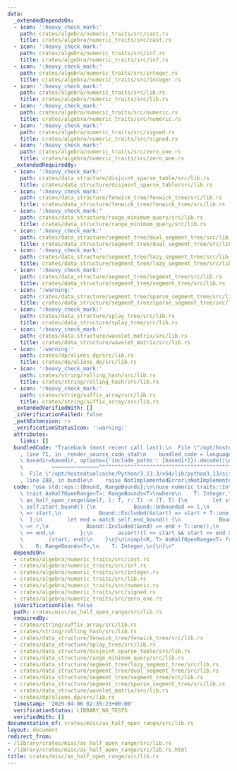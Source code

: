 ```yaml
---
data:
  _extendedDependsOn:
  - icon: ':heavy_check_mark:'
    path: crates/algebra/numeric_traits/src/cast.rs
    title: crates/algebra/numeric_traits/src/cast.rs
  - icon: ':heavy_check_mark:'
    path: crates/algebra/numeric_traits/src/inf.rs
    title: crates/algebra/numeric_traits/src/inf.rs
  - icon: ':heavy_check_mark:'
    path: crates/algebra/numeric_traits/src/integer.rs
    title: crates/algebra/numeric_traits/src/integer.rs
  - icon: ':heavy_check_mark:'
    path: crates/algebra/numeric_traits/src/lib.rs
    title: crates/algebra/numeric_traits/src/lib.rs
  - icon: ':heavy_check_mark:'
    path: crates/algebra/numeric_traits/src/numeric.rs
    title: crates/algebra/numeric_traits/src/numeric.rs
  - icon: ':heavy_check_mark:'
    path: crates/algebra/numeric_traits/src/signed.rs
    title: crates/algebra/numeric_traits/src/signed.rs
  - icon: ':heavy_check_mark:'
    path: crates/algebra/numeric_traits/src/zero_one.rs
    title: crates/algebra/numeric_traits/src/zero_one.rs
  _extendedRequiredBy:
  - icon: ':heavy_check_mark:'
    path: crates/data_structure/disjoint_sparse_table/src/lib.rs
    title: crates/data_structure/disjoint_sparse_table/src/lib.rs
  - icon: ':heavy_check_mark:'
    path: crates/data_structure/fenwick_tree/fenwick_tree/src/lib.rs
    title: crates/data_structure/fenwick_tree/fenwick_tree/src/lib.rs
  - icon: ':heavy_check_mark:'
    path: crates/data_structure/range_minimum_query/src/lib.rs
    title: crates/data_structure/range_minimum_query/src/lib.rs
  - icon: ':heavy_check_mark:'
    path: crates/data_structure/segment_tree/dual_segment_tree/src/lib.rs
    title: crates/data_structure/segment_tree/dual_segment_tree/src/lib.rs
  - icon: ':heavy_check_mark:'
    path: crates/data_structure/segment_tree/lazy_segment_tree/src/lib.rs
    title: crates/data_structure/segment_tree/lazy_segment_tree/src/lib.rs
  - icon: ':heavy_check_mark:'
    path: crates/data_structure/segment_tree/segment_tree/src/lib.rs
    title: crates/data_structure/segment_tree/segment_tree/src/lib.rs
  - icon: ':warning:'
    path: crates/data_structure/segment_tree/sparse_segment_tree/src/lib.rs
    title: crates/data_structure/segment_tree/sparse_segment_tree/src/lib.rs
  - icon: ':heavy_check_mark:'
    path: crates/data_structure/splay_tree/src/lib.rs
    title: crates/data_structure/splay_tree/src/lib.rs
  - icon: ':heavy_check_mark:'
    path: crates/data_structure/wavelet_matrix/src/lib.rs
    title: crates/data_structure/wavelet_matrix/src/lib.rs
  - icon: ':warning:'
    path: crates/dp/aliens_dp/src/lib.rs
    title: crates/dp/aliens_dp/src/lib.rs
  - icon: ':heavy_check_mark:'
    path: crates/string/rolling_hash/src/lib.rs
    title: crates/string/rolling_hash/src/lib.rs
  - icon: ':heavy_check_mark:'
    path: crates/string/suffix_array/src/lib.rs
    title: crates/string/suffix_array/src/lib.rs
  _extendedVerifiedWith: []
  _isVerificationFailed: false
  _pathExtension: rs
  _verificationStatusIcon: ':warning:'
  attributes:
    links: []
  bundledCode: "Traceback (most recent call last):\n  File \"/opt/hostedtoolcache/Python/3.13.3/x64/lib/python3.13/site-packages/onlinejudge_verify/documentation/build.py\"\
    , line 71, in _render_source_code_stat\n    bundled_code = language.bundle(stat.path,\
    \ basedir=basedir, options={'include_paths': [basedir]}).decode()\n          \
    \         ~~~~~~~~~~~~~~~^^^^^^^^^^^^^^^^^^^^^^^^^^^^^^^^^^^^^^^^^^^^^^^^^^^^^^^^^^^^^^^^^^\n\
    \  File \"/opt/hostedtoolcache/Python/3.13.3/x64/lib/python3.13/site-packages/onlinejudge_verify/languages/rust.py\"\
    , line 288, in bundle\n    raise NotImplementedError\nNotImplementedError\n"
  code: "use std::ops::{Bound, RangeBounds};\n\nuse numeric_traits::Integer;\n\npub\
    \ trait AsHalfOpenRange<T>: RangeBounds<T>\nwhere\n    T: Integer,\n{\n    fn\
    \ as_half_open_range(&self, l: T, r: T) -> (T, T) {\n        let start = match\
    \ self.start_bound() {\n            Bound::Unbounded => l,\n            Bound::Included(&start)\
    \ => start,\n            Bound::Excluded(&start) => start + T::one(),\n      \
    \  };\n        let end = match self.end_bound() {\n            Bound::Unbounded\
    \ => r,\n            Bound::Included(&end) => end + T::one(),\n            Bound::Excluded(&end)\
    \ => end,\n        };\n        assert!(l <= start && start <= end && end <= r);\n\
    \        (start, end)\n    }\n}\n\nimpl<R, T> AsHalfOpenRange<T> for R\nwhere\n\
    \    R: RangeBounds<T>,\n    T: Integer,\n{\n}\n"
  dependsOn:
  - crates/algebra/numeric_traits/src/cast.rs
  - crates/algebra/numeric_traits/src/inf.rs
  - crates/algebra/numeric_traits/src/integer.rs
  - crates/algebra/numeric_traits/src/lib.rs
  - crates/algebra/numeric_traits/src/numeric.rs
  - crates/algebra/numeric_traits/src/signed.rs
  - crates/algebra/numeric_traits/src/zero_one.rs
  isVerificationFile: false
  path: crates/misc/as_half_open_range/src/lib.rs
  requiredBy:
  - crates/string/suffix_array/src/lib.rs
  - crates/string/rolling_hash/src/lib.rs
  - crates/data_structure/fenwick_tree/fenwick_tree/src/lib.rs
  - crates/data_structure/splay_tree/src/lib.rs
  - crates/data_structure/disjoint_sparse_table/src/lib.rs
  - crates/data_structure/range_minimum_query/src/lib.rs
  - crates/data_structure/segment_tree/lazy_segment_tree/src/lib.rs
  - crates/data_structure/segment_tree/dual_segment_tree/src/lib.rs
  - crates/data_structure/segment_tree/segment_tree/src/lib.rs
  - crates/data_structure/segment_tree/sparse_segment_tree/src/lib.rs
  - crates/data_structure/wavelet_matrix/src/lib.rs
  - crates/dp/aliens_dp/src/lib.rs
  timestamp: '2025-04-06 02:35:23+00:00'
  verificationStatus: LIBRARY_NO_TESTS
  verifiedWith: []
documentation_of: crates/misc/as_half_open_range/src/lib.rs
layout: document
redirect_from:
- /library/crates/misc/as_half_open_range/src/lib.rs
- /library/crates/misc/as_half_open_range/src/lib.rs.html
title: crates/misc/as_half_open_range/src/lib.rs
---
```

